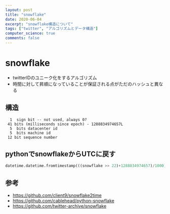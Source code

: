 ```yaml
---
layout: post
title: "snowflake"
date: 2020-06-04
excerpt: "snowflake構造について"
tags: ["twitter", "アルゴリズムとデータ構造"]
computer_science: true
comments: false
---
```


# snowflake
 - twitterIDのユニーク化をするアルゴリズム
 - 時間に対して昇順になっていることが保証される点がただのハッシュと異なる

## 構造

```config
  1  sign bit -- not used, always 0?
 41 bits (milliseconds since epoch) - 1288834974657L
  5  bits datacenter id
  5  bits machine id
 12 bit sequence number
```

## pythonでsnowflakeからUTCに戻す

```python
datetime.datetime.fromtimestamp(((snowflake >> 22)+1288834974657)/1000)
```

## 参考
 - https://github.com/client9/snowflake2time
 - https://github.com/cablehead/python-snowflake
 - https://github.com/twitter-archive/snowflake
